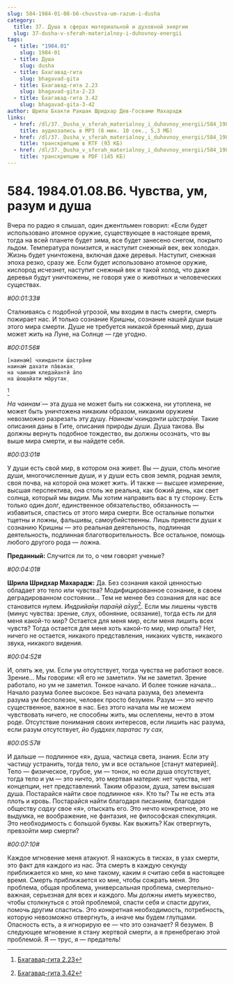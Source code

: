 ```yaml
---
slug: 584-1984-01-08-b6-chuvstva-um-razum-i-dusha
category:
  title: 37. Душа в сферах материальной и духовной энергии
  slug: 37-dusha-v-sferah-materialnoy-i-duhovnoy-energii
tags:
  - title: "1984.01"
    slug: 1984-01
  - title: Душа
    slug: dusha
  - title: Бхагавад-гита
    slug: bhagavad-gita
  - title: Бхагавад-гита 2.23
    slug: bhagavad-gita-2-23
  - title: Бхагавад-гита 3.42
    slug: bhagavad-gita-3-42
author: Шрила Бхакти Ракшак Шридхар Дев-Госвами Махарадж
links:
  - href: /dl/37._Dusha_v_sferah_materialnoy_i_duhovnoy_energii/584_1984.01.08.B6_SridharMj_Chuvstva_um_razum_i_dusha.mp3
    title: аудиозапись в MP3 (8 мин. 10 сек., 5,3 МБ)
  - href: /dl/37._Dusha_v_sferah_materialnoy_i_duhovnoy_energii/584_1984.01.08.B6_SridharMj_Chuvstva_um_razum_i_dusha.rtf
    title: транскрипцию в RTF (93 КБ)
  - href: /dl/37._Dusha_v_sferah_materialnoy_i_duhovnoy_energii/584_1984.01.08.B6_SridharMj_Chuvstva_um_razum_i_dusha.pdf
    title: транскрипцию в PDF (145 КБ)
---
```


# 584. 1984.01.08.B6. Чувства, ум, разум и душа

Вчера по радио я слышал, один джентльмен говорил: «Если будет использовано атомное оружие, существующее в настоящее время, тогда на всей планете будет зима, все будет занесено снегом, покрыто льдом. Температура понизится, и наступит снежный век, век холода». Жизнь будет уничтожена, включая даже деревья. Наступит, снежная эпоха резко, сразу же. Если будет использовано атомное оружие, кислород исчезнет, наступит снежный век и такой холод, что даже деревья будут уничтожены, не говоря уже о животных и человеческих существах.

*#00:01:33#*

Сталкиваясь с подобной угрозой, мы входим в пасть смерти, смерть пожирает нас. И только сознание Кришны, сознание нашей души выше этого мира смерти. Душе не требуется никакой бренный мир, душа может жить на Луне, на Солнце — где угодно.

*#00:01:56#*

    [наинам̇] чхинданти ш́астра̄н̣и
    наинам̇ дахати па̄ваках̣
    на чаинам̇ кледайантй а̄по
    на ш́ош̣айати ма̄рутах̣
[^_ftn1]

*На чаинам̇* — эта душа не может быть ни сожжена, ни утоплена, не может быть уничтожена никаким образом, никаким оружием невозможно разрезать эту душу. *Наинам̇ чхинданти ш́астра̄н̣и.* Такие описания даны в Гите, описания природы души. Душа такова. Вы должны вернуть подобное тождество, вы должны осознать, что вы выше мира смерти, и вы найдете себя.

*#00:03:01#*

У души есть свой мир, в котором она живет. Вы — души, столь многие души, многочисленные души, и у души есть своя земля, родная земля, своя почва, на которой она может жить. И также — высшее измерение, высшая перспектива, она столь же реальна, как божий день, как свет солнца, который мы видим. Мы хотим направить вас в ту сторону. Есть только один долг, единственное обязательство, обязанность — избавиться, спастись от этого мира смерти. Все остальные попытки тщетны и ложны, фальшивы, самоубийственны. Лишь привести души к сознанию Кришны — это реальная деятельность, подлинная деятельность, подлинная благотворительность. Все остальное, помощь любого другого рода — ложна.

**Преданный:** Случится ли то, о чем говорят ученые?

*#00:04:01#*

**Шрила Шридхар Махарадж:** Да. Без сознания какой ценностью обладает это тело или чувства? Модифицированное сознание, в своем деградированном состоянии… Тем не менее без сознания для нас все становится нулем. *Индрийа̄н̣и пара̄н̣й а̄хур*[^_ftn2]. Если мы лишены чувств (минус чувства: зрение, слух, обоняние, осязание), тогда есть ли для меня какой-то мир? Остается для меня мир, если меня лишить всех чувств? Тогда остается для меня хоть какой-то мир, мир опыта? Нет, ничего не остается, никакого представления, никаких чувств, никакого звука, никакого видения.

*#00:04:52#*

И, опять же, ум. Если ум отсутствует, тогда чувства не работают вовсе. Зрение… Мы говорим: «Я его не заметил». Ум не заметил. Зрение работало, но ум не заметил. Тонкое начало. И более тонкие начала… Начало разума более высокое. Без начала разума, без элемента разума ум бесполезен, человек просто безумен. Разум — это нечто существенное, важное в нас. Без этого начала мы не можем чувствовать ничего, не способны жить, мы ослеплены, нечто в этом роде. Отсутствие понимания своих интересов, если лишить нас разума, если разум отсутствует, *йо буддхех̣ паратас ту сах̣.*

*#00:05:57#*

И дальше — подлинное «я», душа, частица света, знания. Если эту частицу устранить, тогда тело, ум и все остальное [станут материей]. Тело — физическое, грубое, ум — тонок, но если душа отсутствует, тогда тело и ум — это ничто, это мертвая материя: нет чувства, нет концепции, нет представлений. Таким образом, душа, затем высшая душа. Постарайся найти свое подлинное «я». Кто ты? Ты не есть эта плоть и кровь. Постарайся найти благодаря писаниям, благодаря обществу *садху* свое «я», отыскать его. Это нечто конкретное, это не выдумка, не воображение, не фантазия, не философская спекуляция. Это необходимость с большой буквы. Как выжить? Как отвергнуть, превзойти мир смерти?

*#00:07:10#*

Каждое мгновение меня атакуют. Я нахожусь в тисках, в узах смерти, это факт для каждого из нас. Эта смерть в каждую секунду приближается ко мне, ко мне такому, каким я считаю себя в настоящее время. Смерть приближается ко мне, чтобы сожрать меня. Это проблема, общая проблема, универсальная проблема, смертельно-важная, серьезная для всех и каждого. Мы должны иметь мужество, чтобы столкнуться с этой проблемой, спасти себя и спасти других, помочь другим спастись. Это конкретная необходимость, потребность, которую невозможно отвергнуть, а иначе мы будем глупцами. Опасность есть, а я игнорирую ее — что это означает? Я безумен. В следующее мгновение я стану жертвой смерти, а я пренебрегаю этой проблемой. Я — трус, я — предатель!



[^_ftn1]: [Бхагавад-гита 2.23](../notes/bhagavad-gita/bhagavad-gita-2-23.md)

[^_ftn2]: [Бхагавад-гита 3.42](../notes/bhagavad-gita/bhagavad-gita-3-42.md)
